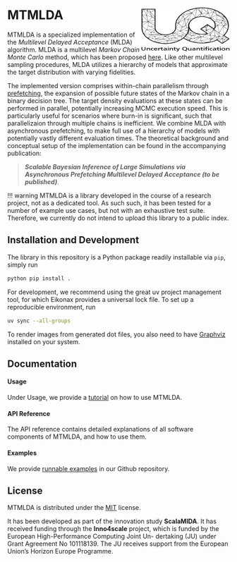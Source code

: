 # MTMLDA [<img src="images/uq_logo.png" width="200" height="100" alt="UQ at KIT" align="right">](https://www.scc.kit.edu/forschung/uq.php)

MTMLDA is a specialized implementation of the *Multilevel Delayed Acceptance* (MLDA) algorithm. MLDA is a multilevel *Markov Chain Monte Carlo* method, which has been proposed [here](https://doi.org/10.1137/22M1476770). Like other multilevel sampling procedures, MLDA utilizes a hierarchy of models that approximate the target distribution with varying fidelities.

The implemented version comprises within-chain parallelism through [prefetching](https://www.tandfonline.com/doi/abs/10.1198/106186006X100579), the expansion of possible future states of the Markov chain in a binary decision tree. The target density evaluations at these states can be performed in parallel, potentially increasing MCMC execution speed. This is particularly useful for scenarios where burn-in is significant, such that parallelizaion through multiple chains is inefficient. We combine MLDA with asynchronous prefetching, to make full use of a hierarchy of models with potentially vastly different evaluation times. The theoretical background and conceptual setup of the implementation can be found in the accompanying publication:

 > ***Scalable Bayesian Inference of Large Simulations via Asynchronous Prefetching Multilevel Delayed Acceptance (to be published)***.

!!! warning
    MTMLDA is a library developed in the course of a research project, not as a dedicated tool. As
    such such, it has been tested for a number of example use cases, but not with an exhaustive test suite. Therefore, we currently do not intend to upload this library to a public index.

## Installation and Development

The library in this repository is a Python package readily installable via `pip`, simply run
```bash
python pip install .
```
For development, we recommend using the great uv project management tool, for which Eikonax provides a universal lock file. To set up a reproducible environment, run 
```bash
uv sync --all-groups
```

To render images from generated dot files, you also need to have [Graphviz](https://graphviz.org/) installed on your system.

## Documentation

#### Usage

Under Usage, we provide a [tutorial](usage/tutorial.md) on how to use MTMLDA.

#### API Reference

The API reference contains detailed explanations of all software components of MTMLDA, and how to use them.

#### Examples

We provide [runnable examples](https://github.com/UQatKIT/mtmlda/tree/main/examples) in our Github repository.

## License

MTMLDA is distributed under the [MIT](https://choosealicense.com/licenses/mit/) license.

It has been developed as part of the innovation study **ScalaMIDA**. It has received funding through the **Inno4scale** project, which is funded by the European High-Performance Computing Joint Un-
dertaking (JU) under Grant Agreement No 101118139. The JU receives support from the European Union’s Horizon Europe Programme.